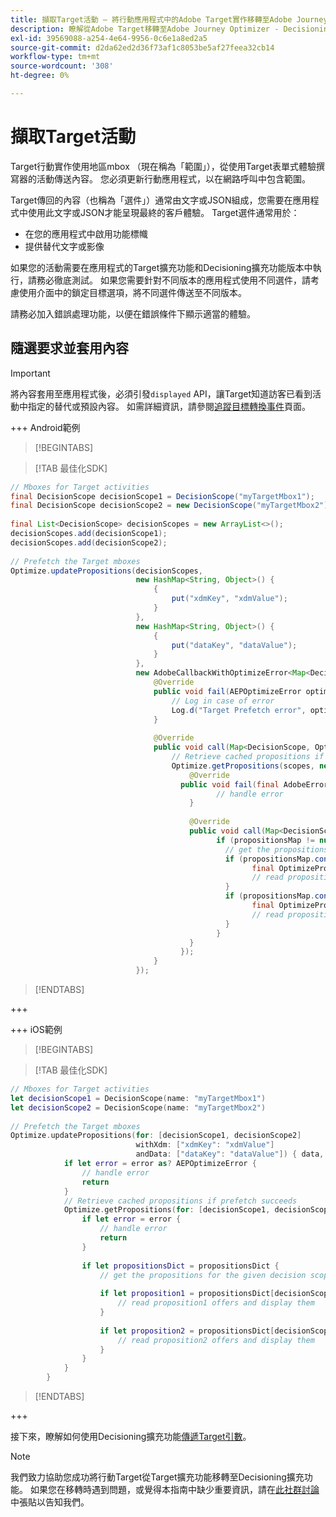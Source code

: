 ```yaml
---
title: 擷取Target活動 — 將行動應用程式中的Adobe Target實作移轉至Adobe Journey Optimizer - Decisioning擴充功能
description: 瞭解從Adobe Target移轉至Adobe Journey Optimizer - Decisioning Mobile擴充功能時，如何擷取Adobe Target活動。
exl-id: 39569088-a254-4e64-9956-0c6e1a8ed2a5
source-git-commit: d2da62ed2d36f73af1c8053be5af27feea32cb14
workflow-type: tm+mt
source-wordcount: '308'
ht-degree: 0%

---
```


# 擷取Target活動

Target行動實作使用地區mbox （現在稱為「範圍」），從使用Target表單式體驗撰寫器的活動傳送內容。 您必須更新行動應用程式，以在網路呼叫中包含範圍。

Target傳回的內容（也稱為「選件」）通常由文字或JSON組成，您需要在應用程式中使用此文字或JSON才能呈現最終的客戶體驗。 Target選件通常用於：

* 在您的應用程式中啟用功能標幟
* 提供替代文字或影像

如果您的活動需要在應用程式的Target擴充功能和Decisioning擴充功能版本中執行，請務必徹底測試。 如果您需要針對不同版本的應用程式使用不同選件，請考慮使用介面中的鎖定目標選項，將不同選件傳送至不同版本。

請務必加入錯誤處理功能，以便在錯誤條件下顯示適當的體驗。


## 隨選要求並套用內容

>[!IMPORTANT]
>
>將內容套用至應用程式後，必須引發`displayed` API，讓Target知道訪客已看到活動中指定的替代或預設內容。 如需詳細資訊，請參閱[追蹤目標轉換事件](track-events.md)頁面。


+++ Android範例

>[!BEGINTABS]

>[!TAB 最佳化SDK]

```Java
// Mboxes for Target activities
final DecisionScope decisionScope1 = DecisionScope("myTargetMbox1");
final DecisionScope decisionScope2 = new DecisionScope("myTargetMbox2");
 
final List<DecisionScope> decisionScopes = new ArrayList<>();
decisionScopes.add(decisionScope1);
decisionScopes.add(decisionScope2);
 
// Prefetch the Target mboxes
Optimize.updatePropositions(decisionScopes,
                            new HashMap<String, Object>() {
                                {
                                    put("xdmKey", "xdmValue");
                                }
                            },
                            new HashMap<String, Object>() {
                                {
                                    put("dataKey", "dataValue");
                                }
                            },
                            new AdobeCallbackWithOptimizeError<Map<DecisionScope, OptimizeProposition>>() {
                                @Override
                                public void fail(AEPOptimizeError optimizeError) {
                                    // Log in case of error
                                    Log.d("Target Prefetch error", optimizeError.title);
                                }
 
                                @Override
                                public void call(Map<DecisionScope, OptimizeProposition> propositionsMap) {
                                    // Retrieve cached propositions if prefetch succeeds
                                    Optimize.getPropositions(scopes, new AdobeCallbackWithError<Map<DecisionScope, OptimizeProposition>>() {
                                        @Override
                                      public void fail(final AdobeError adobeError) {
                                              // handle error
                                        }
 
                                        @Override
                                        public void call(Map<DecisionScope, OptimizeProposition> propositionsMap) {
                                              if (propositionsMap != null && !propositionsMap.isEmpty()) {
                                                // get the propositions for the given decision scopes
                                                if (propositionsMap.contains(decisionScope1)) {
                                                      final OptimizeProposition proposition1 = propsMap.get(decisionScope1)
                                                      // read proposition1 offers and display them
                                                }
                                                if (propositionsMap.contains(decisionScope2)) {
                                                      final OptimizeProposition proposition2 = propsMap.get(decisionScope2)
                                                      // read proposition2 offers and display them
                                                }
                                              }
                                        }
                                      });
                                }
                            });
```

>[!ENDTABS]

+++

+++ iOS範例

>[!BEGINTABS]

>[!TAB 最佳化SDK]

```Swift
// Mboxes for Target activities
let decisionScope1 = DecisionScope(name: "myTargetMbox1")
let decisionScope2 = DecisionScope(name: "myTargetMbox2")
 
// Prefetch the Target mboxes
Optimize.updatePropositions(for: [decisionScope1, decisionScope2]
                            withXdm: ["xdmKey": "xdmValue"]
                            andData: ["dataKey": "dataValue"]) { data, error in
            if let error = error as? AEPOptimizeError {
                // handle error
                return
            }
            // Retrieve cached propositions if prefetch succeeds
            Optimize.getPropositions(for: [decisionScope1, decisionScope2]) { propositionsDict, error in
                if let error = error {
                    // handle error
                    return
                }
 
                if let propositionsDict = propositionsDict {
                    // get the propositions for the given decision scopes
 
                    if let proposition1 = propositionsDict[decisionScope1] {
                        // read proposition1 offers and display them
                    }
 
                    if let proposition2 = propositionsDict[decisionScope2] {
                        // read proposition2 offers and display them
                    }
                }
            }
        }
```

>[!ENDTABS]

+++



接下來，瞭解如何使用Decisioning擴充功能[傳遞Target引數](send-parameters.md)。

>[!NOTE]
>
>我們致力協助您成功將行動Target從Target擴充功能移轉至Decisioning擴充功能。 如果您在移轉時遇到問題，或覺得本指南中缺少重要資訊，請在[此社群討論](https://experienceleaguecommunities.adobe.com/t5/adobe-experience-platform-data/tutorial-discussion-migrate-target-from-at-js-to-web-sdk/m-p/575587#M463)中張貼以告知我們。
